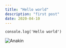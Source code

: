 ```yaml
---
title: "Hello world"
description: "first post"
date: 2020-04-10
---
```


``` 
console.log('Hello world')
```

![Anakin](https://media2.giphy.com/media/CuMiNoTRz2bYc/giphy.gif?cid=ecf05e476ff90cdce32548f108c6c5be90983bbe9e9e40f8&rid=giphy.gif)